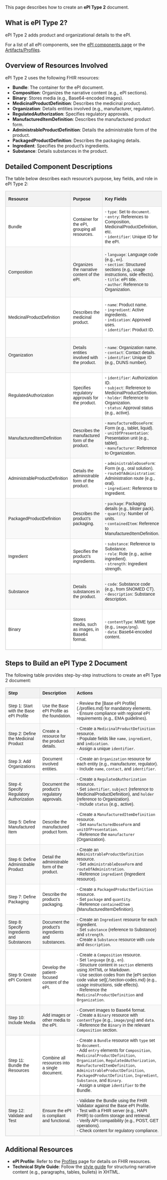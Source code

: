 This page describes how to create an **ePI Type 2** document.

## What is ePI Type 2?

ePI Type 2 adds product and organizational details to the ePI.

For a list of all ePI components, see the [ePI components page](./epi-components.md) or the [Artifacts/Profiles](https://build.fhir.org/ig/HL7/emedicinal-product-info/artifacts.html#2).

## Overview of Resources Involved

ePI Type 2 uses the following FHIR resources:
- **Bundle**: The container for the ePI document.
- **Composition**: Organizes the narrative content (e.g., ePI sections).
- **Binary**: Stores media (e.g., Base64-encoded images).
- **MedicinalProductDefinition**: Describes the medicinal product.
- **Organization**: Details entities involved (e.g., manufacturer, regulator).
- **RegulatedAuthorization**: Specifies regulatory approvals.
- **ManufacturedItemDefinition**: Describes the manufactured product form.
- **AdministrableProductDefinition**: Details the administrable form of the product.
- **PackagedProductDefinition**: Describes the packaging details.
- **Ingredient**: Specifies the product’s ingredients.
- **Substance**: Details substances in the product.

## Detailed Component Descriptions

The table below describes each resource’s purpose, key fields, and role in ePI Type 2:

<table style="border-collapse: collapse; width: 100%; border: 1px solid #ddd; font-family: Arial, Helvetica, sans-serif; font-size: 14px;">
  <thead style="background-color: #f2f2f2;">
    <tr>
      <th style="border: 1px solid #ddd; padding: 8px; text-align: left; font-weight: bold;">Resource</th>
      <th style="border: 1px solid #ddd; padding: 8px; text-align: left; font-weight: bold;">Purpose</th>
      <th style="border: 1px solid #ddd; padding: 8px; text-align: left; font-weight: bold;">Key Fields</th>
      <th style="border: 1px solid #ddd; padding: 8px; text-align: left; font-weight: bold;">Role in ePI Type 2</th>
    </tr>
  </thead>
  <tbody>
    <tr style="background-color: #ffffff;">
      <td style="border: 1px solid #ddd; padding: 8px;">Bundle</td>
      <td style="border: 1px solid #ddd; padding: 8px;">Container for the ePI, grouping all resources.</td>
      <td style="border: 1px solid #ddd; padding: 8px;">
        - <code>type</code>: Set to <code>document</code>.<br>
        - <code>entry</code>: References to Composition, MedicinalProductDefinition, etc.<br>
        - <code>identifier</code>: Unique ID for the ePI.
      </td>
      <td style="border: 1px solid #ddd; padding: 8px;">Packages all components into a single, interoperable document.</td>
    </tr>
    <tr style="background-color: #f9f9f9;">
      <td style="border: 1px solid #ddd; padding: 8px;">Composition</td>
      <td style="border: 1px solid #ddd; padding: 8px;">Organizes the narrative content of the ePI.</td>
      <td style="border: 1px solid #ddd; padding: 8px;">
        - <code>language</code>: Language code (e.g., <code>en</code>).<br>
        - <code>section</code>: Structured sections (e.g., usage instructions, side effects).<br>
        - <code>title</code>: ePI title.<br>
        - <code>author</code>: Reference to Organization.
      </td>
      <td style="border: 1px solid #ddd; padding: 8px;">Provides the main narrative content (e.g., paragraphs, tables, bulleted lists) and section headings.</td>
    </tr>
    <tr style="background-color: #ffffff;">
      <td style="border: 1px solid #ddd; padding: 8px;">MedicinalProductDefinition</td>
      <td style="border: 1px solid #ddd; padding: 8px;">Describes the medicinal product.</td>
      <td style="border: 1px solid #ddd; padding: 8px;">
        - <code>name</code>: Product name.<br>
        - <code>ingredient</code>: Active ingredients.<br>
        - <code>indication</code>: Approved uses.<br>
        - <code>identifier</code>: Product ID.
      </td>
      <td style="border: 1px solid #ddd; padding: 8px;">Defines the product the ePI describes, ensuring accurate referencing.</td>
    </tr>
    <tr style="background-color: #f9f9f9;">
      <td style="border: 1px solid #ddd; padding: 8px;">Organization</td>
      <td style="border: 1px solid #ddd; padding: 8px;">Details entities involved with the product.</td>
      <td style="border: 1px solid #ddd; padding: 8px;">
        - <code>name</code>: Organization name.<br>
        - <code>contact</code>: Contact details.<br>
        - <code>identifier</code>: Unique ID (e.g., DUNS number).
      </td>
      <td style="border: 1px solid #ddd; padding: 8px;">Identifies the manufacturer, regulator, or other entities for compliance.</td>
    </tr>
    <tr style="background-color: #ffffff;">
      <td style="border: 1px solid #ddd; padding: 8px;">RegulatedAuthorization</td>
      <td style="border: 1px solid #ddd; padding: 8px;">Specifies regulatory approvals for the product.</td>
      <td style="border: 1px solid #ddd; padding: 8px;">
        - <code>identifier</code>: Authorization ID.<br>
        - <code>subject</code>: Reference to MedicinalProductDefinition.<br>
        - <code>holder</code>: Reference to Organization.<br>
        - <code>status</code>: Approval status (e.g., active).
      </td>
      <td style="border: 1px solid #ddd; padding: 8px;">Documents regulatory approval details, critical for patient trust.</td>
    </tr>
    <tr style="background-color: #f9f9f9;">
      <td style="border: 1px solid #ddd; padding: 8px;">ManufacturedItemDefinition</td>
      <td style="border: 1px solid #ddd; padding: 8px;">Describes the manufactured form of the product.</td>
      <td style="border: 1px solid #ddd; padding: 8px;">
        - <code>manufacturedDoseForm</code>: Form (e.g., tablet, liquid).<br>
        - <code>unitOfPresentation</code>: Presentation unit (e.g., tablet).<br>
        - <code>manufacturer</code>: Reference to Organization.
      </td>
      <td style="border: 1px solid #ddd; padding: 8px;">Details the physical product form, relevant for patient instructions.</td>
    </tr>
    <tr style="background-color: #ffffff;">
      <td style="border: 1px solid #ddd; padding: 8px;">AdministrableProductDefinition</td>
      <td style="border: 1px solid #ddd; padding: 8px;">Details the administrable form of the product.</td>
      <td style="border: 1px solid #ddd; padding: 8px;">
        - <code>administrableDoseForm</code>: Form (e.g., oral solution).<br>
        - <code>routeOfAdministration</code>: Administration route (e.g., oral).<br>
        - <code>ingredient</code>: Reference to Ingredient.
      </td>
      <td style="border: 1px solid #ddd; padding: 8px;">Specifies how the product is administered, guiding patient usage.</td>
    </tr>
    <tr style="background-color: #f9f9f9;">
      <td style="border: 1px solid #ddd; padding: 8px;">PackagedProductDefinition</td>
      <td style="border: 1px solid #ddd; padding: 8px;">Describes the product’s packaging.</td>
      <td style="border: 1px solid #ddd; padding: 8px;">
        - <code>package</code>: Packaging details (e.g., blister pack).<br>
        - <code>quantity</code>: Number of units.<br>
        - <code>containedItem</code>: Reference to ManufacturedItemDefinition.
      </td>
      <td style="border: 1px solid #ddd; padding: 8px;">Provides packaging information for patient reference.</td>
    </tr>
    <tr style="background-color: #ffffff;">
      <td style="border: 1px solid #ddd; padding: 8px;">Ingredient</td>
      <td style="border: 1px solid #ddd; padding: 8px;">Specifies the product’s ingredients.</td>
      <td style="border: 1px solid #ddd; padding: 8px;">
        - <code>substance</code>: Reference to Substance.<br>
        - <code>role</code>: Role (e.g., active ingredient).<br>
        - <code>strength</code>: Ingredient strength.
      </td>
      <td style="border: 1px solid #ddd; padding: 8px;">Lists ingredients for patient awareness (e.g., allergens).</td>
    </tr>
    <tr style="background-color: #f9f9f9;">
      <td style="border: 1px solid #ddd; padding: 8px;">Substance</td>
      <td style="border: 1px solid #ddd; padding: 8px;">Details substances in the product.</td>
      <td style="border: 1px solid #ddd; padding: 8px;">
        - <code>code</code>: Substance code (e.g., from SNOMED CT).<br>
        - <code>description</code>: Substance description.
      </td>
      <td style="border: 1px solid #ddd; padding: 8px;">Provides detailed substance information, linked to Ingredient.</td>
    </tr>
    <tr style="background-color: #ffffff;">
      <td style="border: 1px solid #ddd; padding: 8px;">Binary</td>
      <td style="border: 1px solid #ddd; padding: 8px;">Stores media, such as images, in Base64 format.</td>
      <td style="border: 1px solid #ddd; padding: 8px;">
        - <code>contentType</code>: MIME type (e.g., <code>image/png</code>).<br>
        - <code>data</code>: Base64-encoded content.
      </td>
      <td style="border: 1px solid #ddd; padding: 8px;">Includes images (e.g., product images, pack artwork) referenced in the ePI.</td>
    </tr>
  </tbody>
</table>

## Steps to Build an ePI Type 2 Document

The following table provides step-by-step instructions to create an ePI Type 2 document:

<table style="border-collapse: collapse; width: 100%; border: 1px solid #ddd; font-family: Arial, Helvetica, sans-serif; font-size: 14px;">
  <thead style="background-color: #f2f2f2;">
    <tr>
      <th style="border: 1px solid #ddd; padding: 8px; text-align: left; font-weight: bold;">Step</th>
      <th style="border: 1px solid #ddd; padding: 8px; text-align: left; font-weight: bold;">Description</th>
      <th style="border: 1px solid #ddd; padding: 8px; text-align: left; font-weight: bold;">Actions</th>
    </tr>
  </thead>
  <tbody>
    <tr style="background-color: #ffffff;">
      <td style="border: 1px solid #ddd; padding: 8px;">Step 1: Start with the Base ePI Profile</td>
      <td style="border: 1px solid #ddd; padding: 8px;">Use the Base ePI Profile as the foundation.</td>
      <td style="border: 1px solid #ddd; padding: 8px;">
        - Review the [Base ePI Profile](./profiles.md) for mandatory elements.<br>
        - Ensure compliance with regional ePI requirements (e.g., EMA guidelines).
      </td>
    </tr>
    <tr style="background-color: #f9f9f9;">
      <td style="border: 1px solid #ddd; padding: 8px;">Step 2: Define the Medicinal Product</td>
      <td style="border: 1px solid #ddd; padding: 8px;">Create a resource for the product details.</td>
      <td style="border: 1px solid #ddd; padding: 8px;">
        - Create a <code>MedicinalProductDefinition</code> resource.<br>
        - Populate fields like <code>name</code>, <code>ingredient</code>, and <code>indication</code>.<br>
        - Assign a unique <code>identifier</code>.
      </td>
    </tr>
    <tr style="background-color: #ffffff;">
      <td style="border: 1px solid #ddd; padding: 8px;">Step 3: Add Organizations</td>
      <td style="border: 1px solid #ddd; padding: 8px;">Document involved entities.</td>
      <td style="border: 1px solid #ddd; padding: 8px;">
        - Create an <code>Organization</code> resource for each entity (e.g., manufacturer, regulator).<br>
        - Include <code>name</code>, <code>contact</code>, and <code>identifier</code>.
      </td>
    </tr>
    <tr style="background-color: #f9f9f9;">
      <td style="border: 1px solid #ddd; padding: 8px;">Step 4: Specify Regulatory Authorization</td>
      <td style="border: 1px solid #ddd; padding: 8px;">Document the product’s regulatory approvals.</td>
      <td style="border: 1px solid #ddd; padding: 8px;">
        - Create a <code>RegulatedAuthorization</code> resource.<br>
        - Set <code>identifier</code>, <code>subject</code> (reference to MedicinalProductDefinition), and <code>holder</code> (reference to Organization).<br>
        - Include <code>status</code> (e.g., active).
      </td>
    </tr>
    <tr style="background-color: #ffffff;">
      <td style="border: 1px solid #ddd; padding: 8px;">Step 5: Define Manufactured Item</td>
      <td style="border: 1px solid #ddd; padding: 8px;">Describe the manufactured product form.</td>
      <td style="border: 1px solid #ddd; padding: 8px;">
        - Create a <code>ManufacturedItemDefinition</code> resource.<br>
        - Set <code>manufacturedDoseForm</code> and <code>unitOfPresentation</code>.<br>
        - Reference the <code>manufacturer</code> (Organization).
      </td>
    </tr>
    <tr style="background-color: #f9f9f9;">
      <td style="border: 1px solid #ddd; padding: 8px;">Step 6: Define Administrable Product</td>
      <td style="border: 1px solid #ddd; padding: 8px;">Detail the administrable form of the product.</td>
      <td style="border: 1px solid #ddd; padding: 8px;">
        - Create an <code>AdministrableProductDefinition</code> resource.<br>
        - Set <code>administrableDoseForm</code> and <code>routeOfAdministration</code>.<br>
        - Reference <code>ingredient</code> (Ingredient resource).
      </td>
    </tr>
    <tr style="background-color: #ffffff;">
      <td style="border: 1px solid #ddd; padding: 8px;">Step 7: Define Packaging</td>
      <td style="border: 1px solid #ddd; padding: 8px;">Describe the product’s packaging.</td>
      <td style="border: 1px solid #ddd; padding: 8px;">
        - Create a <code>PackagedProductDefinition</code> resource.<br>
        - Set <code>package</code> and <code>quantity</code>.<br>
        - Reference <code>containedItem</code> (ManufacturedItemDefinition).
      </td>
    </tr>
    <tr style="background-color: #f9f9f9;">
      <td style="border: 1px solid #ddd; padding: 8px;">Step 8: Specify Ingredients and Substances</td>
      <td style="border: 1px solid #ddd; padding: 8px;">Document the product’s ingredients and substances.</td>
      <td style="border: 1px solid #ddd; padding: 8px;">
        - Create an <code>Ingredient</code> resource for each ingredient.<br>
        - Set <code>substance</code> (reference to Substance) and <code>strength</code>.<br>
        - Create a <code>Substance</code> resource with <code>code</code> and <code>description</code>.
      </td>
    </tr>
    <tr style="background-color: #ffffff;">
      <td style="border: 1px solid #ddd; padding: 8px;">Step 9: Create ePI Content</td>
      <td style="border: 1px solid #ddd; padding: 8px;">Develop the patient-focused content of the ePI.</td>
      <td style="border: 1px solid #ddd; padding: 8px;">
        - Create a <code>Composition</code> resource.<br>
        - Set <code>language</code> (e.g., <code>en</code>).<br>
        - Structure content in <code>section</code> elements using XHTML or Markdown.<br>
        - Use section codes from the [ePI section code value set](./section-codes.md) (e.g., usage instructions, side effects).<br>
        - Reference the <code>MedicinalProductDefinition</code> and <code>Organization</code>.
      </td>
    </tr>
    <tr style="background-color: #f9f9f9;">
      <td style="border: 1px solid #ddd; padding: 8px;">Step 10: Include Media</td>
      <td style="border: 1px solid #ddd; padding: 8px;">Add images or other media to the ePI.</td>
      <td style="border: 1px solid #ddd; padding: 8px;">
        - Convert images to Base64 format.<br>
        - Create a <code>Binary</code> resource with <code>contentType</code> (e.g., <code>image/png</code>) and <code>data</code>.<br>
        - Reference the <code>Binary</code> in the relevant <code>Composition</code> section.
      </td>
    </tr>
    <tr style="background-color: #ffffff;">
      <td style="border: 1px solid #ddd; padding: 8px;">Step 11: Bundle the Resources</td>
      <td style="border: 1px solid #ddd; padding: 8px;">Combine all resources into a single document.</td>
      <td style="border: 1px solid #ddd; padding: 8px;">
        - Create a <code>Bundle</code> resource with <code>type</code> set to <code>document</code>.<br>
        - Add <code>entry</code> elements for <code>Composition</code>, <code>MedicinalProductDefinition</code>, <code>Organization</code>, <code>RegulatedAuthorization</code>, <code>ManufacturedItemDefinition</code>, <code>AdministrableProductDefinition</code>, <code>PackagedProductDefinition</code>, <code>Ingredient</code>, <code>Substance</code>, and <code>Binary</code>.<br>
        - Assign a unique <code>identifier</code> to the Bundle.
      </td>
    </tr>
    <tr style="background-color: #f9f9f9;">
      <td style="border: 1px solid #ddd; padding: 8px;">Step 12: Validate and Test</td>
      <td style="border: 1px solid #ddd; padding: 8px;">Ensure the ePI is compliant and functional.</td>
      <td style="border: 1px solid #ddd; padding: 8px;">
        - Validate the Bundle using the FHIR Validator against the Base ePI Profile.<br>
        - Test with a FHIR server (e.g., HAPI FHIR) to confirm storage and retrieval.<br>
        - Verify API compatibility (e.g., POST, GET operations).<br>
        - Check content for regulatory compliance.
      </td>
    </tr>
  </tbody>
</table>

## Additional Resources
- **ePI Profile**: Refer to the [Profiles]([./epi-components.md](https://build.fhir.org/ig/HL7/emedicinal-product-info/artifacts.html#2)) page for details on FHIR resources.
- **Technical Style Guide**: Follow the [style guide](./style-guide.md) for structuring narrative content (e.g., paragraphs, tables, bullets) in XHTML.